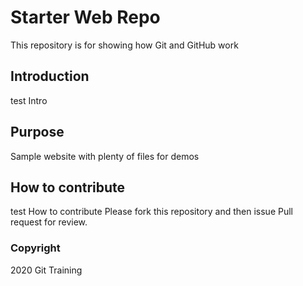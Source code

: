 # Starter Web Repo

This repository is for showing how Git and GitHub work

## Introduction
test Intro
## Purpose

Sample website with plenty of files for demos

## How to contribute
test How to contribute
Please fork this repository and then issue Pull request for review.

### Copyright
2020 Git Training